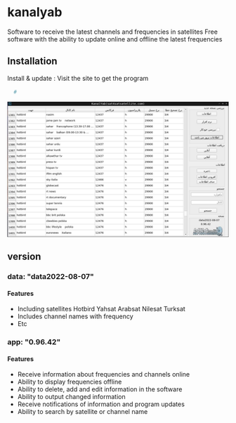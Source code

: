 # kanalyab
Software to receive the latest channels and frequencies in satellites
Free software with the ability to update online and offline the latest frequencies

## Installation

Install & update : Visit the site to get the program

```bash
  #
```
    
![alt text](https://raw.githubusercontent.com/AbduEbrahimi/kanalyab/main/screen.jpg)


## version

### data: "data2022-08-07"
#### Features
- Including satellites
  Hotbird
  Yahsat
  Arabsat
  Nilesat
  Turksat
- Includes channel names with frequency
- Etc

### app: "0.96.42"
#### Features
- Receive information about frequencies and channels online
- Ability to display frequencies offline
- Ability to delete, add and edit information in the software
- Ability to output changed information
- Receive notifications of information and program updates
- Ability to search by satellite or channel name
